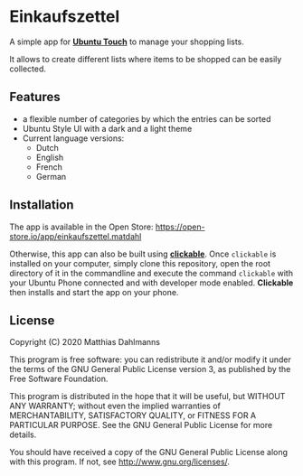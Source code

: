 # Einkaufszettel

A simple app for [**Ubuntu Touch**](https://ubuntu-touch.io) to manage your shopping lists.

It allows to create different lists where items to be shopped can be easily collected.

## Features

* a flexible number of categories by which the entries can be sorted
* Ubuntu Style UI with a dark and a light theme
* Current language versions:
  * Dutch
  * English
  * French
  * German

## Installation

The app is available in the Open Store: https://open-store.io/app/einkaufszettel.matdahl

Otherwise, this app can also be built using [**clickable**](https://gitlab.com/clickable/clickable).
Once `clickable` is installed on your computer, simply clone this repository, open the root directory of it in the commandline and execute the command `clickable` with your Ubuntu Phone connected and with developer mode enabled. **Clickable** then installs and start the app on your phone.

## License

Copyright (C) 2020  Matthias Dahlmanns

This program is free software: you can redistribute it and/or modify it under the terms of the GNU General Public License version 3, as published
by the Free Software Foundation.

This program is distributed in the hope that it will be useful, but WITHOUT ANY WARRANTY; without even the implied warranties of MERCHANTABILITY, SATISFACTORY QUALITY, or FITNESS FOR A PARTICULAR PURPOSE.  See the GNU General Public License for more details.

You should have received a copy of the GNU General Public License along with this program.  If not, see <http://www.gnu.org/licenses/>.
